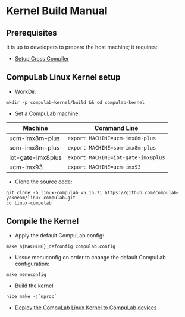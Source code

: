# Kernel Build Manual

## Prerequisites
It is up to developers to prepare the host machine; it requires:

* [Setup Cross Compiler](https://github.com/compulab-yokneam/meta-bsp-imx8mp/blob/kirkstone/Documentation/toolchain.md#linaro-toolchain-how-to)

## CompuLab Linux Kernel setup

* WorkDir:
```
mkdir -p compulab-kernel/build && cd compulab-kernel
```

* Set a CompuLab machine:

| Machine | Command Line |
|---|---|
|ucm-imx8m-plus|```export MACHINE=ucm-imx8m-plus```|
|som-imx8m-plus|```export MACHINE=som-imx8m-plus```|
|iot-gate-imx8plus|```export MACHINE=iot-gate-imx8plus```|
|ucm-imx93|```export MACHINE=ucm-imx93```|

* Clone the source code:
```
git clone -b linux-compulab_v5.15.71 https://github.com/compulab-yokneam/linux-compulab.git
cd linux-compulab
```

## Compile the Kernel

* Apply the default CompuLab config:
```
make ${MACHINE}_defconfig compulab.config
```

* Ussue menuconfig on order to change the default CompuLab configuration:
```
make menuconfig
```

* Build the kernel
```
nice make -j`nproc`
```

* [Deploy the CompuLab Linux Kernel to CompuLab devices](https://github.com/compulab-yokneam/Documentation/blob/master/etc/linux_kernel_deployment.md#create-deb-package)
